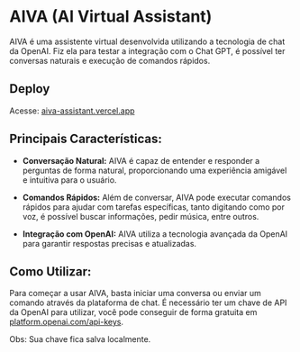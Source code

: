 # AIVA (AI Virtual Assistant)

AIVA é uma assistente virtual desenvolvida utilizando a tecnologia de chat da OpenAI. Fiz ela para testar a integração com o Chat GPT, é possível ter conversas naturais e execução de comandos rápidos.

## Deploy
Acesse: [aiva-assistant.vercel.app](https://aiva-assistant.vercel.app/)

## Principais Características:

- **Conversação Natural:** AIVA é capaz de entender e responder a perguntas de forma natural, proporcionando uma experiência amigável e intuitiva para o usuário.
  
- **Comandos Rápidos:** Além de conversar, AIVA pode executar comandos rápidos para ajudar com tarefas específicas, tanto digitando como por voz, é possível buscar informações, pedir música, entre outros.
  
- **Integração com OpenAI:** AIVA utiliza a tecnologia avançada da OpenAI para garantir respostas precisas e atualizadas.

## Como Utilizar:

Para começar a usar AIVA, basta iniciar uma conversa ou enviar um comando através da plataforma de chat. 
É necessário ter um chave de API da OpenAI para utilizar, você pode conseguir de forma gratuita em [platform.openai.com/api-keys](https://platform.openai.com/api-keys).

Obs: Sua chave fica salva localmente.

